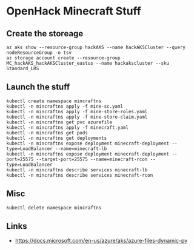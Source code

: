 # OpenHack Minecraft Stuff

## Create the storeage

```
az aks show --resource-group hackAKS --name hackAKSCluster --query nodeResourceGroup -o tsv
az storage account create --resource-group MC_hackAKS_hackAKSCluster_eastus --name hackakscluster --sku Standard_LRS
```

## Launch the stuff

```
kubectl create namespace mincraftns
kubectl -n mincraftns apply -f mine-sc.yaml
kubectl -n mincraftns apply -f mine-store-roles.yaml
kubectl -n mincraftns apply -f mine-store-claim.yaml
kubectl -n mincraftns get pvc azurefile
kubectl -n mincraftns apply -f minecraft.yaml
kubectl -n mincraftns get pods
kubectl -n mincraftns get deployments
kubectl -n mincraftns expose deployment minecraft-deployment --type=LoadBalancer --name=minecraft-lb
kubectl -n mincraftns expose deployment minecraft-deployment --port=25575 --target-port=25575 --name=minecraft-rcon --type=LoadBalancer
kubectl -n mincraftns describe services minecraft-lb
kubectl -n mincraftns describe services minecraft-rcon
```

## Misc

```
kubectl delete namespace mincraftns
```

## Links

- https://docs.microsoft.com/en-us/azure/aks/azure-files-dynamic-pv


